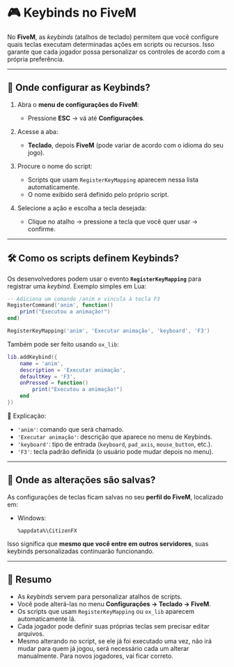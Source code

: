 # 🎮 Keybinds no FiveM

No **FiveM**, as *keybinds* (atalhos de teclado) permitem que você configure quais teclas executam determinadas ações em scripts ou recursos.
Isso garante que cada jogador possa personalizar os controles de acordo com a própria preferência.

---

## 🔑 Onde configurar as Keybinds?

1. Abra o **menu de configurações do FiveM**:

   * Pressione **ESC** → vá até **Configurações**.

2. Acesse a aba:

   * **Teclado**, depois **FiveM** (pode variar de acordo com o idioma do seu jogo).

3. Procure o nome do script:

   * Scripts que usam `RegisterKeyMapping` aparecem nessa lista automaticamente.
   * O nome exibido será definido pelo próprio script.

4. Selecione a ação e escolha a tecla desejada:

   * Clique no atalho → pressione a tecla que você quer usar → confirme.

---

## 🛠️ Como os scripts definem Keybinds?

Os desenvolvedores podem usar o evento **`RegisterKeyMapping`** para registrar uma *keybind*.
Exemplo simples em Lua:

```lua
-- Adiciona um comando /anim e vincula à tecla F3
RegisterCommand('anim', function()
    print("Executou a animação!")
end)

RegisterKeyMapping('anim', 'Executar animação', 'keyboard', 'F3')
```

Também pode ser feito usando `ox_lib`:

```lua
lib.addKeybind({
    name = 'anim',
    description = 'Executar animação',
    defaultKey = 'F3',
    onPressed = function()
        print("Executou a animação!")
    end
})
```

📌 Explicação:

* `'anim'`: comando que será chamado.
* `'Executar animação'`: descrição que aparece no menu de Keybinds.
* `'keyboard'`: tipo de entrada (`keyboard`, `pad_axis`, `mouse_button`, etc.).
* `'F3'`: tecla padrão definida (o usuário pode mudar depois no menu).

---

## 📂 Onde as alterações são salvas?

As configurações de teclas ficam salvas no seu **perfil do FiveM**, localizado em:

* Windows:

  ```
  %appdata%\CitizenFX
  ```

Isso significa que **mesmo que você entre em outros servidores**, suas keybinds personalizadas continuarão funcionando.

---

## 🧩 Resumo

* As *keybinds* servem para personalizar atalhos de scripts.
* Você pode alterá-las no menu **Configurações → Teclado → FiveM**.
* Os scripts que usam `RegisterKeyMapping` ou `ox_lib` aparecem automaticamente lá.
* Cada jogador pode definir suas próprias teclas sem precisar editar arquivos.
* Mesmo alterando no script, se ele já foi executado uma vez, não irá mudar para quem já jogou, será necessário cada um alterar manualmente. Para novos jogadores, vai ficar correto.